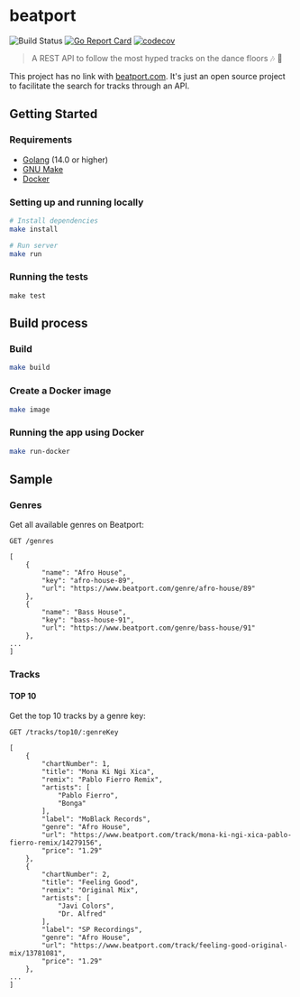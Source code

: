 # beatport

![Build Status](https://github.com/jeanmorais/beatport/workflows/ci/badge.svg?branch=master)
[![Go Report Card](https://goreportcard.com/badge/github.com/jeanmorais/beatport)](https://goreportcard.com/report/github.com/jeanmorais/beatport)
[![codecov](https://codecov.io/gh/jeanmorais/beatport/branch/master/graph/badge.svg)](https://codecov.io/gh/jeanmorais/beatport)
> A REST API to follow the most hyped tracks on the dance floors :notes: :dancers:

This project has no link with [beatport.com](https://beatport.com). It's just an open source project to facilitate the search for tracks through an API.

## Getting Started 

### Requirements

- [Golang](http://golang.org/) (14.0 or higher)
- [GNU Make](https://www.gnu.org/software/make/)
- [Docker](http://docker.com)

### Setting up and running locally
```bash
# Install dependencies
make install

# Run server
make run
```

### Running the tests
```
make test
```

## Build process

### Build

```bash
make build
```

### Create a Docker image

```bash
make image
```

### Running the app using Docker

```bash
make run-docker
```

## Sample
### Genres

Get all available genres on Beatport:

`GET /genres `
```
[
    {
        "name": "Afro House",
        "key": "afro-house-89",
        "url": "https://www.beatport.com/genre/afro-house/89"
    },
    {
        "name": "Bass House",
        "key": "bass-house-91",
        "url": "https://www.beatport.com/genre/bass-house/91"
    },
...
]
```

### Tracks
#### TOP 10
Get the top 10 tracks by a genre key:

`GET /tracks/top10/:genreKey`

```
[
    {
        "chartNumber": 1,
        "title": "Mona Ki Ngi Xica",
        "remix": "Pablo Fierro Remix",
        "artists": [
            "Pablo Fierro",
            "Bonga"
        ],
        "label": "MoBlack Records",
        "genre": "Afro House",
        "url": "https://www.beatport.com/track/mona-ki-ngi-xica-pablo-fierro-remix/14279156",
        "price": "1.29"
    },
    {
        "chartNumber": 2,
        "title": "Feeling Good",
        "remix": "Original Mix",
        "artists": [
            "Javi Colors",
            "Dr. Alfred"
        ],
        "label": "SP Recordings",
        "genre": "Afro House",
        "url": "https://www.beatport.com/track/feeling-good-original-mix/13781081",
        "price": "1.29"
    },
...
]

```